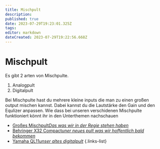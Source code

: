 ```yaml
---
title: Mischpult
description: 
published: true
date: 2023-07-29T19:23:01.325Z
tags: 
editor: markdown
dateCreated: 2023-07-29T19:22:56.668Z
---
```


# Mischpult

Es gibt 2 arten von Mischpulte. 

1. Analogpult
2. Digitalpult

Bei Mischpulte hast du mehrere kleine inputs die man zu einen großen output mischen kannst. Dabei kannst du die Lautstärke den Gain und den Equlizer anpassen. 
Wie dass bei unseren verschidenen Mischpulte funktioniert könnt ihr in den Unterthemen nachschauen

- [Großes Mischpult*Das was wir in der Regie stehen haben*](/ton/mischpult/groß)
- [Behringer X32 Compact*uner neues pult was wir hoffentlich bald bekommen*](/ton/mischpult/x32-compact)
- [Yamaha QL11*unser altes digitalpult*](ton/mischpult/yamaha-ql11)
{.links-list}